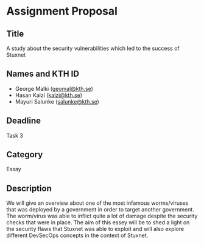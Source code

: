# Assignment Proposal  

## Title  

A study about the security vulnerabilities which led to the success of Stuxnet
## Names and KTH ID   
  - George Malki (geomal@kth.se)   
  - Hasan Kalzi (kalzi@kth.se)  
  - Mayuri Salunke (salunke@kth.se)

## Deadline  

Task 3 

## Category

Essay

## Description  

We will give an overview about one of the most infamous worms/viruses that was deployed by a government in order to 
target another government. The worm/virus was able to inflict quite a lot of damage despite the 
security checks that were in place. The aim of this essey will be to shed a light on the security flaws that
Stuxnet was able to exploit and will also explore different DevSecOps concepts in the context of Stuxnet.
